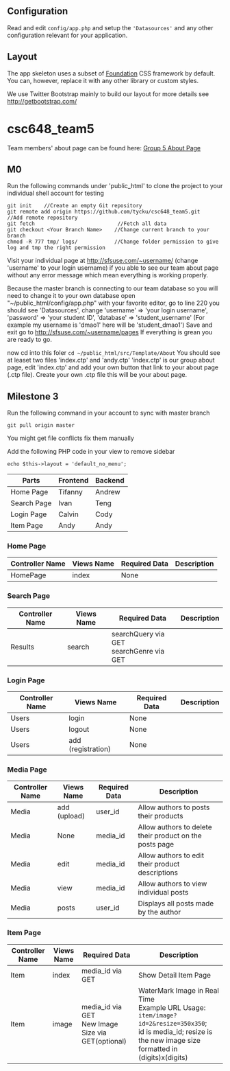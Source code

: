 

## Configuration

Read and edit `config/app.php` and setup the `'Datasources'` and any other
configuration relevant for your application.

## Layout

The app skeleton uses a subset of [Foundation](http://foundation.zurb.com/) CSS
framework by default. You can, however, replace it with any other library or
custom styles.

We use Twitter Bootstrap mainly to build our layout for more details see http://getbootstrap.com/

# csc648_team5
Team members' about page can be found here: [Group 5 About Page](http://sfsuse.com/~su17g05/about)

## M0
Run the following commands under 'public_html' to clone the project to your individual shell account for testing
```
git init    //Create an empty Git repository
git remote add origin https://github.com/tycku/csc648_team5.git          //Add remote repository
git fetch                           //Fetch all data
git checkout <Your Branch Name>    //Change current branch to your branch
chmod -R 777 tmp/ logs/            //Change folder permission to give log and tmp the right permission
```

Visit your individual page at http://sfsuse.com/~username/    (change 'username' to your login username) if you able to see our team about page without any error message which mean everything is working properly.

Because the master branch is connecting to our team database so you will need to change it to your own database 
open "~/public_html/config/app.php" with your favorite editor, go to line 220 you should see 'Datasources', 
change 'username' => 'your login username', 
       'password' => 'your student ID', 
       'database' => 'student_username'  (For example my username is 'dmao1' here will be 'student_dmao1')
Save and exit
go to http://sfsuse.com/~username/pages If everything is grean you are ready to go.

now cd into this foler ```cd ~/public_html/src/Template/About```
You should see at leaset two files 'index.ctp' and 'andy.ctp'
'index.ctp' is our group about page, edit 'index.ctp' and add your own button that link to your about page (.ctp file).
Create your own .ctp file this will be your about page.


## Milestone 3
Run the following command in your account to sync with master branch

```git pull origin master ```

You might get file conflicts fix them manually

Add the following PHP code in your view to remove sidebar

```echo $this->layout = 'default_no_menu'; ```



 Parts | Frontend | Backend 
 --- | --- | ---
 Home Page | Tifanny | Andrew 
 Search Page | Ivan | Teng 
 Login Page | Calvin | Cody 
 Item Page | Andy | Andy 
 
 ### Home Page
  Controller Name | Views Name | Required Data | Description
 --- | --- | --- | ---
 |HomePage | index | None | 
 
 ### Search Page
  Controller Name | Views Name | Required Data | Description
 --- | --- | --- | ---
 | Results | search | searchQuery via GET <br> searchGenre via GET |
 
 ### Login Page
 |Controller Name | Views Name | Required Data | Description
 | --- | --- | --- | ---
 | Users | login | None |  |
 | Users | logout | None |  |
 | Users | add (registration) | None | |
 
  ### Media Page
 |Controller Name | Views Name | Required Data | Description
 | --- | --- | --- | ---
 | Media | add (upload) | user_id | Allow authors to posts their products
 | Media | None | media_id | Allow authors to delete their product on the posts page
 | Media | edit | media_id | Allow authors to edit their product descriptions
 | Media | view | media_id | Allow authors to view individual posts
 | Media | posts | user_id | Displays all posts made by the author
 
 ### Item Page
 Controller Name | Views Name | Required Data | Description
 --- | --- | --- | ---
 Item | index | media_id via GET | Show Detail Item Page
 Item | image | media_id via GET <br> New Image Size via GET(optional) | WaterMark Image in Real Time <br> Example URL Usage: <br>```item/image?id=2&resize=350x350```;<br>id is media_id; resize is the new image size formatted in (digits)x(digits)

